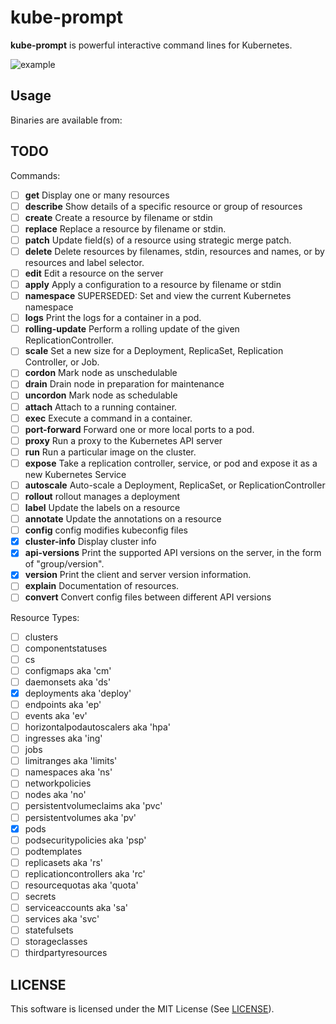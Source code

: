# kube-prompt

**kube-prompt** is powerful interactive command lines for Kubernetes.

![example](./_resources/kube-prompt.gif)

## Usage

Binaries are available from:

## TODO

Commands:

* [ ] **get**            Display one or many resources
* [ ] **describe**       Show details of a specific resource or group of resources
* [ ] **create**         Create a resource by filename or stdin
* [ ] **replace**        Replace a resource by filename or stdin.
* [ ] **patch**          Update field(s) of a resource using strategic merge patch.
* [ ] **delete**         Delete resources by filenames, stdin, resources and names, or by resources and label selector.
* [ ] **edit**           Edit a resource on the server
* [ ] **apply**          Apply a configuration to a resource by filename or stdin
* [ ] **namespace**      SUPERSEDED: Set and view the current Kubernetes namespace
* [ ] **logs**           Print the logs for a container in a pod.
* [ ] **rolling-update** Perform a rolling update of the given ReplicationController.
* [ ] **scale**          Set a new size for a Deployment, ReplicaSet, Replication Controller, or Job.
* [ ] **cordon**         Mark node as unschedulable
* [ ] **drain**          Drain node in preparation for maintenance
* [ ] **uncordon**       Mark node as schedulable
* [ ] **attach**         Attach to a running container.
* [ ] **exec**           Execute a command in a container.
* [ ] **port-forward**   Forward one or more local ports to a pod.
* [ ] **proxy**          Run a proxy to the Kubernetes API server
* [ ] **run**            Run a particular image on the cluster.
* [ ] **expose**         Take a replication controller, service, or pod and expose it as a new Kubernetes Service
* [ ] **autoscale**      Auto-scale a Deployment, ReplicaSet, or ReplicationController
* [ ] **rollout**        rollout manages a deployment
* [ ] **label**          Update the labels on a resource
* [ ] **annotate**       Update the annotations on a resource
* [ ] **config**         config modifies kubeconfig files
* [x] **cluster-info**   Display cluster info
* [x] **api-versions**   Print the supported API versions on the server, in the form of "group/version".
* [x] **version**        Print the client and server version information.
* [ ] **explain**        Documentation of resources.
* [ ] **convert**        Convert config files between different API versions

Resource Types:
* [ ] clusters
* [ ] componentstatuses
* [ ] cs
* [ ] configmaps aka 'cm'
* [ ] daemonsets aka 'ds'
* [x] deployments aka 'deploy'
* [ ] endpoints aka 'ep'
* [ ] events aka 'ev'
* [ ] horizontalpodautoscalers aka 'hpa'
* [ ] ingresses aka 'ing'
* [ ] jobs
* [ ] limitranges aka 'limits'
* [ ] namespaces aka 'ns'
* [ ] networkpolicies
* [ ] nodes aka 'no'
* [ ] persistentvolumeclaims aka 'pvc'
* [ ] persistentvolumes aka 'pv'
* [x] pods
* [ ] podsecuritypolicies aka 'psp'
* [ ] podtemplates
* [ ] replicasets aka 'rs'
* [ ] replicationcontrollers aka 'rc'
* [ ] resourcequotas aka 'quota'
* [ ] secrets
* [ ] serviceaccounts aka 'sa'
* [ ] services aka 'svc'
* [ ] statefulsets
* [ ] storageclasses
* [ ] thirdpartyresources

## LICENSE

This software is licensed under the MIT License (See [LICENSE](./LICENSE)).
